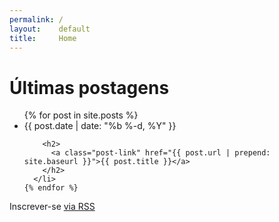 ```yaml
---
permalink: /
layout:    default
title:     Home
---
```


<!-- {% capture location %}{{ page.url | remove_first:'/' | split:'/' | first }}{% endcapture %}
<nav><ul>
	<li><a {% if location == 'about' %}class="active" {% endif %}href="/about/">About</a></li>
	<li><a {% if location == 'projects' %}class="active" {% endif %}href="/projects/">Projects</a></li>
	<li><a {% if location == 'blog' %}class="active" {% endif %}href="/blog/">Blog</a></li>
	<li><a {% if location == 'contact' %}class="active" {% endif %}href="/contact/">Contact</a></li>
</ul></nav>
 -->
<div class="home">

  <h1 class="page-heading">Últimas postagens</h1>

  <ul class="post-list">
    {% for post in site.posts %}
      <li>
        <span class="post-meta">{{ post.date | date: "%b %-d, %Y" }}</span>

        <h2>
          <a class="post-link" href="{{ post.url | prepend: site.baseurl }}">{{ post.title }}</a>
        </h2>
      </li>
    {% endfor %}
  </ul>

  <p class="rss-subscribe">Inscrever-se <a href="{{ "/feed.xml" | prepend: site.baseurl }}">via RSS</a></p>

</div>
